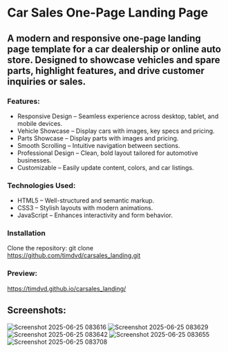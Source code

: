 # Car Sales One-Page Landing Page
## A modern and responsive one-page landing page template for a car dealership or online auto store. Designed to showcase vehicles and spare parts, highlight features, and drive customer inquiries or sales.

### Features:
 - Responsive Design – Seamless experience across desktop, tablet, and mobile devices.
 - Vehicle Showcase – Display cars with images, key specs and pricing.
 - Parts Showcase – Display parts with images and pricing.
 - Smooth Scrolling – Intuitive navigation between sections.
 - Professional Design – Clean, bold layout tailored for automotive businesses.
 - Customizable – Easily update content, colors, and car listings.
   
### Technologies Used:
 - HTML5 – Well-structured and semantic markup.
 - CSS3 – Stylish layouts with modern animations.
 - JavaScript – Enhances interactivity and form behavior.

### Installation
Clone the repository:  git clone https://github.com/timdvd/carsales_landing.git

### Preview:
https://timdvd.github.io/carsales_landing/

## Screenshots:
![Screenshot 2025-06-25 083616](https://github.com/user-attachments/assets/72f2e192-1331-48dd-bdd2-fc6329808d24)
![Screenshot 2025-06-25 083629](https://github.com/user-attachments/assets/f829dc00-3dac-4606-b891-fdd889b4e038)
![Screenshot 2025-06-25 083642](https://github.com/user-attachments/assets/323bb93c-6a61-41fd-80fb-d2a695a037fb)
![Screenshot 2025-06-25 083655](https://github.com/user-attachments/assets/a2ffcafd-8942-44e4-82e3-bb2bf277b072)
![Screenshot 2025-06-25 083708](https://github.com/user-attachments/assets/e7064f0e-d641-4799-a081-edfbca504d7a)
